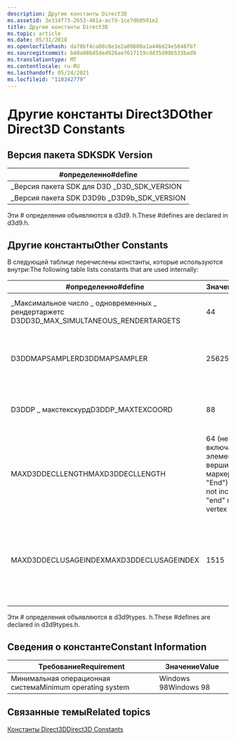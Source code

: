 ```yaml
---
description: Другие константы Direct3D
ms.assetid: 3e314f73-2653-481a-ac7d-1ce7db0591e2
title: Другие константы Direct3D
ms.topic: article
ms.date: 05/31/2018
ms.openlocfilehash: da78bf4ca08c8e1e2a09608a1a446d24e5846fb7
ms.sourcegitcommit: b40a986d5ded926ae7617119cdd35d99b533bad9
ms.translationtype: MT
ms.contentlocale: ru-RU
ms.lasthandoff: 05/24/2021
ms.locfileid: "110342779"
---
```

# <a name="other-direct3d-constants"></a><span data-ttu-id="3c6a0-103">Другие константы Direct3D</span><span class="sxs-lookup"><span data-stu-id="3c6a0-103">Other Direct3D Constants</span></span>

## <a name="sdk-version"></a><span data-ttu-id="3c6a0-104">Версия пакета SDK</span><span class="sxs-lookup"><span data-stu-id="3c6a0-104">SDK Version</span></span>

|  <span data-ttu-id="3c6a0-105">\#определенно</span><span class="sxs-lookup"><span data-stu-id="3c6a0-105">\#define</span></span>                   |
|---------------------|
| <span data-ttu-id="3c6a0-106">\_Версия пакета SDK для D3D \_</span><span class="sxs-lookup"><span data-stu-id="3c6a0-106">D3D\_SDK\_VERSION</span></span>   |
| <span data-ttu-id="3c6a0-107">\_Версия пакета SDK D3D9b \_</span><span class="sxs-lookup"><span data-stu-id="3c6a0-107">D3D9b\_SDK\_VERSION</span></span> |



 

<span data-ttu-id="3c6a0-108">Эти \# определения объявляются в d3d9. h.</span><span class="sxs-lookup"><span data-stu-id="3c6a0-108">These \#defines are declared in d3d9.h.</span></span>

## <a name="other-constants"></a><span data-ttu-id="3c6a0-109">Другие константы</span><span class="sxs-lookup"><span data-stu-id="3c6a0-109">Other Constants</span></span>

<span data-ttu-id="3c6a0-110">В следующей таблице перечислены константы, которые используются внутри:</span><span class="sxs-lookup"><span data-stu-id="3c6a0-110">The following table lists constants that are used internally:</span></span>



| <span data-ttu-id="3c6a0-111">\#определенно</span><span class="sxs-lookup"><span data-stu-id="3c6a0-111">\#define</span></span>                              | <span data-ttu-id="3c6a0-112">Значение</span><span class="sxs-lookup"><span data-stu-id="3c6a0-112">Value</span></span>                                             | <span data-ttu-id="3c6a0-113">Описание</span><span class="sxs-lookup"><span data-stu-id="3c6a0-113">Description</span></span>                                                        |
|---------------------------------------|---------------------------------------------------|--------------------------------------------------------------------|
| <span data-ttu-id="3c6a0-114">\_Максимальное число \_ одновременных \_ рендертаржетс D3D</span><span class="sxs-lookup"><span data-stu-id="3c6a0-114">D3D\_MAX\_SIMULTANEOUS\_RENDERTARGETS</span></span> | <span data-ttu-id="3c6a0-115">4</span><span class="sxs-lookup"><span data-stu-id="3c6a0-115">4</span></span>                                                 | <span data-ttu-id="3c6a0-116">Максимальное число рендертаржетс.</span><span class="sxs-lookup"><span data-stu-id="3c6a0-116">The maximum number of rendertargets.</span></span>                               |
| <span data-ttu-id="3c6a0-117">D3DDMAPSAMPLER</span><span class="sxs-lookup"><span data-stu-id="3c6a0-117">D3DDMAPSAMPLER</span></span>                        | <span data-ttu-id="3c6a0-118">256</span><span class="sxs-lookup"><span data-stu-id="3c6a0-118">256</span></span>                                               | <span data-ttu-id="3c6a0-119">Максимальное число выборок карт смещения.</span><span class="sxs-lookup"><span data-stu-id="3c6a0-119">The maximum number of displacement map samples.</span></span>                    |
| <span data-ttu-id="3c6a0-120">D3DDP \_ макстекскурд</span><span class="sxs-lookup"><span data-stu-id="3c6a0-120">D3DDP\_MAXTEXCOORD</span></span>                    | <span data-ttu-id="3c6a0-121">8</span><span class="sxs-lookup"><span data-stu-id="3c6a0-121">8</span></span>                                                 | <span data-ttu-id="3c6a0-122">Максимальное число координат текстуры.</span><span class="sxs-lookup"><span data-stu-id="3c6a0-122">The maximum number of texture coordinates.</span></span>                         |
| <span data-ttu-id="3c6a0-123">MAXD3DDECLLENGTH</span><span class="sxs-lookup"><span data-stu-id="3c6a0-123">MAXD3DDECLLENGTH</span></span>                      | <span data-ttu-id="3c6a0-124">64 (не включает элемент вершины маркера "End")</span><span class="sxs-lookup"><span data-stu-id="3c6a0-124">64 (does not include "end" marker vertex element)</span></span> | <span data-ttu-id="3c6a0-125">Максимальное число элементов в объявлении вершины.</span><span class="sxs-lookup"><span data-stu-id="3c6a0-125">Maximum number of elements in a vertex declaration.</span></span>                |
| <span data-ttu-id="3c6a0-126">MAXD3DDECLUSAGEINDEX</span><span class="sxs-lookup"><span data-stu-id="3c6a0-126">MAXD3DDECLUSAGEINDEX</span></span>                  | <span data-ttu-id="3c6a0-127">15</span><span class="sxs-lookup"><span data-stu-id="3c6a0-127">15</span></span>                                                | <span data-ttu-id="3c6a0-128">Максимальный индекс (0-15), который можно использовать в объявлении вершины.</span><span class="sxs-lookup"><span data-stu-id="3c6a0-128">The maximum index (0-15) that can be used in a vertex declaration.</span></span> |



 

<span data-ttu-id="3c6a0-129">Эти \# определения объявляются в d3d9types. h.</span><span class="sxs-lookup"><span data-stu-id="3c6a0-129">These \#defines are declared in d3d9types.h.</span></span>

## <a name="constant-information"></a><span data-ttu-id="3c6a0-130">Сведения о константе</span><span class="sxs-lookup"><span data-stu-id="3c6a0-130">Constant Information</span></span>



| <span data-ttu-id="3c6a0-131">Требование</span><span class="sxs-lookup"><span data-stu-id="3c6a0-131">Requirement</span></span>                         | <span data-ttu-id="3c6a0-132">Значение</span><span class="sxs-lookup"><span data-stu-id="3c6a0-132">Value</span></span>           |
|--------------------------|------------|
| <span data-ttu-id="3c6a0-133">Минимальная операционная система</span><span class="sxs-lookup"><span data-stu-id="3c6a0-133">Minimum operating system</span></span> | <span data-ttu-id="3c6a0-134">Windows 98</span><span class="sxs-lookup"><span data-stu-id="3c6a0-134">Windows 98</span></span> |



 

## <a name="related-topics"></a><span data-ttu-id="3c6a0-135">Связанные темы</span><span class="sxs-lookup"><span data-stu-id="3c6a0-135">Related topics</span></span>

<dl> <dt>

[<span data-ttu-id="3c6a0-136">Константы Direct3D</span><span class="sxs-lookup"><span data-stu-id="3c6a0-136">Direct3D Constants</span></span>](dx9-graphics-reference-d3d-constants.md)
</dt> </dl>

 

 



